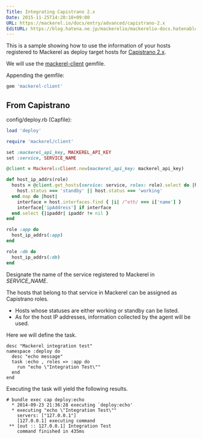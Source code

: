 ```yaml
---
Title: Integrating Capistrano 2.x
Date: 2015-11-25T14:20:18+09:00
URL: https://mackerel.io/docs/entry/advanced/capistrano-2.x
EditURL: https://blog.hatena.ne.jp/mackerelio/mackerelio-docs.hatenablog.mackerel.io/atom/entry/6653586347146409405
---
```


This is a sample showing how to use the information of your hosts registered to Mackerel as deploy target hosts for [Capistrano 2.x][cap2].

We will use the [mackerel-client](http://rubygems.org/gems/mackerel-client) gemfile.

Appending the gemfile:

```ruby
gem 'mackerel-client'
```

## From Capistrano

config/deploy.rb (Capfile):

```ruby
load 'deploy'

require 'mackerel/client'

set :mackerel_api_key, MACKEREL_API_KEY
set :service, SERVICE_NAME

@client = Mackerel::Client.new(mackerel_api_key: mackerel_api_key)

def host_ip_addrs(role)
  hosts = @client.get_hosts(service: service, roles: role).select do |host|
    host.status === 'standby' || host.status === 'working'
  end.map do |host|
    interface = host.interfaces.find { |i| /^eth/ === i['name'] }
    interface['ipAddress'] if interface
  end.select {|ipaddr| ipaddr != nil }
end

role :app do
  host_ip_addrs(:app)
end

role :db do
  host_ip_addrs(:db)
end
```

Designate the name of the service registered to Mackerel in <var>SERVICE_NAME</var>.

The hosts that belong to that service in Mackerel can be assigned as Capistrano roles.

- Hosts whose statuses are either working or standby can be listed.
- As for the host IP addresses, information collected by the agent will be used.

Here we will define the task.
```
desc "Mackerel integration test"
namespace :deploy do
  desc "echo message"
  task :echo , roles => :app do
    run "echo \"Integration Test\""
  end
end
```

Executing the task will yield the following results.
```
# bundle exec cap deploy:echo
  * 2014-09-23 21:36:28 executing `deploy:echo'
  * executing "echo \"Integration Test\""
    servers: ["127.0.0.1"]
    [127.0.0.1] executing command
 ** [out :: 127.0.0.1] Integration Test
    command finished in 435ms
```

[cap2]: https://github.com/capistrano/capistrano/wiki
